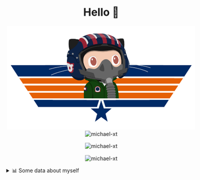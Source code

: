 <h1 align="center">Hello 👋</h1>


<p align="center"><img src="https://raw.githubusercontent.com/Michael-xT/Michael-xT/main/.github/topguntocat.png" width=500>
 <br>
<img src="https://komarev.com/ghpvc/?username=michael-xt&style=for-the-badge" alt="michael-xt" /> 
</p>

<p align="center"><img align="center" src="https://github-readme-stats.vercel.app/api/top-langs/?username=michael-xt&layout=compact&theme=dark&show_icons=true" alt="michael-xt" /></p>
<p align="center"><img align="center" src="https://github-readme-stats.vercel.app/api?username=michael-xt&show_icons=true&theme=dark&show_icons=true" alt="michael-xt" /></p>

<details align="left"><summary>📊 Some data about myself</summary>
<p>

<!--START_SECTION:waka-->
![Code Time](http://img.shields.io/badge/Code%20Time-2%2C383%20hrs%207%20mins-blue)

**🐱 My GitHub Data** 

> 📦 4.2 MB Used in GitHub's Storage 
 > 
> 🏆 2 Contributions in the Year 2025
 > 
> 🚫 Not Opted to Hire
 > 
> 📜 12 Public Repositories 
 > 
> 🔑 35 Private Repositories 
 > 
📅 **I'm Most Productive on Thursday** 

```text
Monday                   139 commits         ████░░░░░░░░░░░░░░░░░░░░░   16.13 % 
Tuesday                  131 commits         ████░░░░░░░░░░░░░░░░░░░░░   15.20 % 
Wednesday                115 commits         ███░░░░░░░░░░░░░░░░░░░░░░   13.34 % 
Thursday                 187 commits         █████░░░░░░░░░░░░░░░░░░░░   21.69 % 
Friday                   79 commits          ██░░░░░░░░░░░░░░░░░░░░░░░   09.16 % 
Saturday                 109 commits         ███░░░░░░░░░░░░░░░░░░░░░░   12.65 % 
Sunday                   102 commits         ███░░░░░░░░░░░░░░░░░░░░░░   11.83 % 
```


📊 **This Week I Spent My Time On** 

```text
🕑︎ Time Zone: Europe/Bucharest

🔥 Editors: 
Visual Studio            17 mins             █████████████████████████   100.00 % 

💻 Operating System: 
Windows                  17 mins             █████████████████████████   100.00 % 
```

**Timeline**

![Lines of Code chart](https://raw.githubusercontent.com/Michael-xT/Michael-xT/main/assets/bar_graph.png)


 Last Updated on 25/07/2025 01:11:52 UTC
<!--END_SECTION:waka-->
</p>
